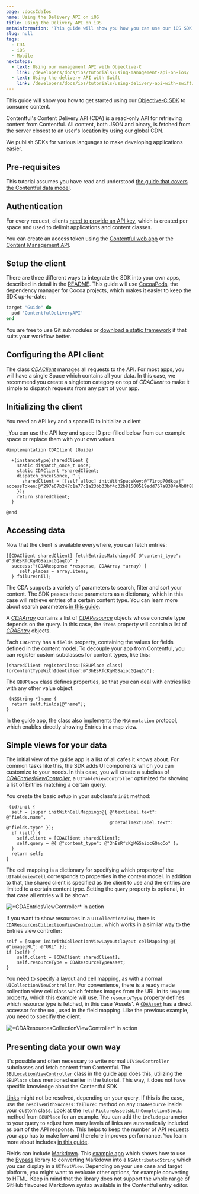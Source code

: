 ```yaml
---
page: :docsCdaIos
name: Using the Delivery API on iOS
title: Using the Delivery API on iOS
metainformation: 'This guide will show you how you can use our iOS SDK to build content-driven apps.'
slug: null
tags:
  - CDA
  - iOS
  - Mobile
nextsteps:
  - text: Using our management API with Objective-C
    link: /developers/docs/ios/tutorials/using-management-api-on-ios/
  - text: Using the delivery API with Swift
    link: /developers/docs/ios/tutorials/using-delivery-api-with-swift/
---
```


This guide will show you how to get started using our [Objective-C SDK](https://github.com/contentful/contentful.objc) to consume content.

Contentful's Content Delivery API (CDA) is a read-only API for retrieving content from Contentful. All content, both JSON and binary, is fetched from the server closest to an user's location by using our global CDN.

We publish SDKs for various languages to make developing applications easier.

## Pre-requisites

This tutorial assumes you have read and understood [the guide that covers the Contentful data model](/developers/docs/concepts/data-model/).

## Authentication

For every request, clients [need to provide an API key](/developers/docs/references/authentication/), which is created per space and used to delimit applications and content classes.

You can create an access token using the [Contentful web app](https://be.contentful.com/login) or the [Content Management API](/developers/docs/references/content-management-api/#/reference/api-keys/create-an-api-key).

## Setup the client

There are three different ways to integrate the SDK into your own apps, described in detail in the [README][2]. This guide will use [CocoaPods][8], the dependency manager for Cocoa projects, which makes it easier to keep the SDK up-to-date:

```ruby
target "Guide" do
  pod 'ContentfulDeliveryAPI'
end
```

You are free to use Git submodules or [download a static framework][18] if that suits your workflow better.

## Configuring the API client

The class [_CDAClient_][3] manages all requests to the API. For most apps, you will have a single Space which contains all your data. In this case, we recommend you create a singleton category on top of _CDAClient_ to make it simple to dispatch requests from any part of your app.

## Initializing the client

You need an API key and a space ID to initialize a client

_You can use the API key and space ID pre-filled below from our example space or replace them with your own values.

```objc
@implementation CDAClient (Guide)

  +(instancetype)sharedClient {
    static dispatch_once_t once;
    static CDAClient *sharedClient;
    dispatch_once(&once, ^ {
      sharedClient = [[self alloc] initWithSpaceKey:@"71rop70dkqaj" accessToken:@"297e67b247c1a77c1a23bb33bf4c32b81500519edd767a8384a4b8f8803fb971"];
    });
    return sharedClient;
  }

@end
```

## Accessing data

Now that the client is available everywhere, you can fetch entries:

```objc
[[CDAClient sharedClient] fetchEntriesMatching:@{ @"content_type": @"3hEsRfcKgMGSaiocGQaqCo" }
  success:^(CDAResponse *response, CDAArray *array) {
     self.places = array.items;
  } failure:nil];
```

The CDA supports a variety of parameters to search, filter and sort your content. The SDK passes these parameters as a dictionary, which in this case will retrieve entries of a certain content type. You can learn more about search parameters [in this guide][20].

A [_CDAArray_][5] contains a list of [_CDAResource_][6] objects whose concrete type depends on the query. In this case, the `items` property will contain a list of [_CDAEntry_][7] objects.

Each `CDAEntry` has a `fields` property, containing the values for fields defined in the content model. To decouple your app from Contentful, you can register custom subclasses for content types, like this:

```objc
[sharedClient registerClass:[BBUPlace class] forContentTypeWithIdentifier:@"3hEsRfcKgMGSaiocGQaqCo"];
```

The `BBUPlace` class defines properties, so that you can deal with entries like with any other value object:

```objc
-(NSString *)name {
  return self.fields[@"name"];
}
```

In the guide app, the class also implements the `MKAnnotation` protocol, which enables directly showing Entries in a map view.

## Simple views for your data

The initial view of the guide app is a list of all cafes it knows about. For common tasks like this, the SDK adds UI components which you can customize to your needs. In this case, you will create a subclass of [_CDAEntriesViewController_][4], a `UITableViewController` optimized for showing a list of Entries matching a certain query.

You create the basic setup in your subclass's `init` method:

```objc
-(id)init {
  self = [super initWithCellMapping:@{ @"textLabel.text": @"fields.name",
                                       @"detailTextLabel.text": @"fields.type" }];
  if (self) {
    self.client = [CDAClient sharedClient];
    self.query = @{ @"content_type": @"3hEsRfcKgMGSaiocGQaqCo" };
  }
  return self;
}
```

The cell mapping is a dictionary for specifying which property of the `UITableViewCell` corresponds to properties in the content model. In addition to that, the shared client is specified as the client to use and the entries are limited to a certain content type. Setting the `query` property is optional, in that case all entries will be shown.

![\*CDAEntriesViewController\* in action](https://raw.githubusercontent.com/contentful-labs/guide-app-ios/master/Screenshots/menu.png)

If you want to show resources in a `UICollectionView`, there is [`CDAResourcesCollectionViewController`][9], which works in a similar way to the Entries view controller:

```objc
self = [super initWithCollectionViewLayout:layout cellMapping:@{ @"imageURL": @"URL" }];
if (self) {
    self.client = [CDAClient sharedClient];
    self.resourceType = CDAResourceTypeAsset;
}
```

You need to specify a layout and cell mapping, as with a normal `UICollectionViewController`. For convenience, there is a ready made collection view cell class which fetches images from the URL in its `imageURL` property, which this example will use. The `resourceType` property defines which resource type is fetched, in this case 'Assets'. A [`CDAAsset`][10] has a direct accessor for the `URL`, used in the field mapping. Like the previous example, you need to specifiy the client.

![\*CDAResourcesCollectionViewController\* in action](https://raw.githubusercontent.com/contentful-labs/guide-app-ios/master/Screenshots/pictures.png)

## Presenting data your own way

It's possible and often necessary to write normal `UIViewController` subclasses and fetch content from Contentful. The [`BBULocationViewController`][11] class in the guide app does this, utilizing the `BBUPlace` class mentioned earlier in the tutorial. This way, it does not have specific knowledge about the Contentful SDK.

[Links][12] might not be resolved, depending on your query. If this is the case, use the `resolveWithSuccess:failure:` method on any `CDAResource` inside your custom class. Look at the `fetchPictureAssetsWithCompletionBlock:` method from `BBUPlace` for an example. You can add the `include` parameter to your query to adjust how many levels of links are automatically included as part of the API response. This helps to keep the number of API requests your app has to make low and therefore improves performance. You learn more about includes [in this guide][21].

Fields can include [Markdown][14]. This [example app][15] which shows how to use the [Bypass][16] library to converting Markdown into a `NSAttributedString` which you can display in a `UITextView`. Depending on your use case and target platform, you might want to evaluate other options, for example converting to HTML. Keep in mind that the library does not support the whole range of GitHub flavoured Markdown syntax available in the Contentful entry editor.

[1]: https://github.com/contentful/guide-app-ios

[10]: http://cocoadocs.org/docsets/ContentfulDeliveryAPI/1.9.2/Classes/CDAAsset.html

[11]: https://github.com/contentful/guide-app-ios/blob/master/Code/BBULocationViewController.m

[12]: /developers/docs/concepts/links/

[14]: /blog/2014/02/28/here-be-bold-headlines/

[15]: https://github.com/contentful/blog-app-ios

[16]: https://uncodin.github.io/bypass/

[17]: https://github.com/contentful/contentful.objc

[18]: https://static.contentful.com/downloads/iOS/ContentfulDeliveryAPI-1.9.2.zip

[19]: /developers/docs/references/authentication/

[2]: https://github.com/contentful/contentful.objc/blob/master/README.md

[20]: /developers/docs/references/content-delivery-api/#/reference/search-parameters

[21]: /developers/docs/references/content-delivery-api/#/reference/search-parameters/including-linked-entries

[3]: http://cocoadocs.org/docsets/ContentfulDeliveryAPI/1.9.2/Classes/CDAClient.html

[4]: http://cocoadocs.org/docsets/ContentfulDeliveryAPI/1.9.2/Classes/CDAEntriesViewController.html

[5]: http://cocoadocs.org/docsets/ContentfulDeliveryAPI/1.9.2/Classes/CDAArray.html

[6]: http://cocoadocs.org/docsets/ContentfulDeliveryAPI/1.9.2/Classes/CDAResource.html

[7]: http://cocoadocs.org/docsets/ContentfulDeliveryAPI/1.9.2/Classes/CDAEntry.html

[8]: https://cocoapods.org/

[9]: http://cocoadocs.org/docsets/ContentfulDeliveryAPI/1.9.2/Classes/CDAResourcesCollectionViewController.html
